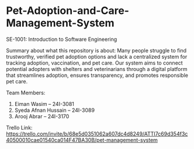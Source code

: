 # Pet-Adoption-and-Care-Management-System
SE-1001: Introduction to Software Engineering 

Summary about what this repository is about: Many people struggle to find trustworthy, verified pet adoption options and lack a centralized system for tracking adoption, vaccination, and pet care. Our system aims to connect potential adopters with shelters and veterinarians through a digital platform that streamlines adoption, ensures transparency, and promotes responsible pet care.

Team Members:
1. Eiman Wasim – 24I-3081
2. Syeda Afnan Hussain – 24I-3089
3. Arooj Abrar – 24I-3170

Trello Link: https://trello.com/invite/b/68e5d0351062a607dc4d8249/ATTI7c69d354f3c40500010cae01540ca014F47BA30B/pet-management-system
